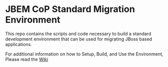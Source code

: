# JBEM CoP Standard Migration Environment
This repo contains the scripts and code necessary to build a standard development environment that can be used for migrating JBoss based applications.

For additional information on how to Setup, Build, and Use the Environment, Please read the [Wiki](https://github.com/jbemcop/std-dev-env/wiki)
